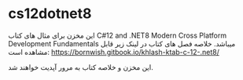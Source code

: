 # cs12dotnet8

این مخزن برای مثال های کتاب C#12 and .NET8 Modern Cross Platform Development Fundamentals میباشد.
خلاصه فصل های کتاب در لینک زیر قابل مشاهده است:
https://bornwish.gitbook.io/khlash-ktab-c-12-.net8/

این مخزن و خلاصه کتاب به مرور آپدیت خواهند شد.
